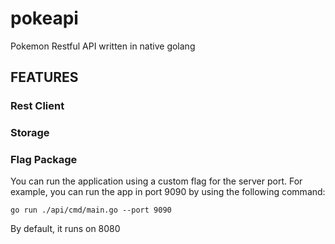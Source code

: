 # pokeapi
Pokemon Restful API written in native golang

## FEATURES

### Rest Client

### Storage

### Flag Package
You can run the application using a custom flag for the server port.
For example, you can run the app in port 9090 by using the following command:

`go run ./api/cmd/main.go --port 9090`

By default, it runs on 8080